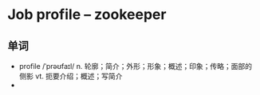 # Job profile – zookeeper

## 单词
- profile /ˈprəʊfaɪl/ n. 轮廓；简介；外形；形象；概述；印象；传略；面部的侧影 vt. 扼要介绍；概述；写简介
- 
